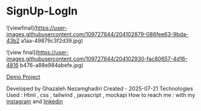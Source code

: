 # SignUp-LogIn 

![viewfinal](https://user-images.githubusercontent.com/109727844/204102879-086fee63-9bda-43b2
a1aa-49879c3f2d39.jpg) 

![view final](https://user-images.githubusercontent.com/109727844/204102930-fac80657-4d16-4816
b476-a88e984abefe.jpg) 

[Demo Project]() 

Developed by Ghazaleh Nezamghadiri
Created - 2025-07-21
Technologies Used : Html , css , tailwind , javascript , mockapi
How to reach me : with my [instagram](https://www.instagram.com/ghazale.ghadiri/?hl=en) and  [linkedin](https://www.linkedin.com/in/ghazaleh-nezamghadiri-06b626302/)
